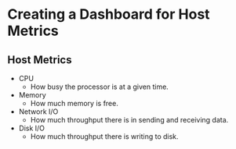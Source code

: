# Creating a Dashboard for Host Metrics

## Host Metrics

- CPU
  - How busy the processor is at a given time.
- Memory
  - How much memory is free.
- Network I/O
  - How much throughput there is in sending and receiving data.
- Disk I/O
  - How much throughput there is writing to disk.
